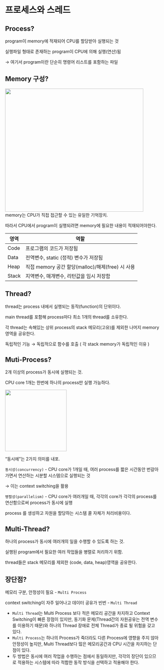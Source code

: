# 프로세스와 스레드

## Process?

program이 memory에 적재되어 CPU를 할당받아 실행되는 것

실행파일 형태로 존재하는 program이 CPU에 의해 실행(연산)됨

→ 여기서 program이란 단순히 명령어 리스트를 포함하는 파일

## Memory 구성?

<img src="https://user-images.githubusercontent.com/59333136/177044333-bebe757e-6549-43da-ad5a-60349c35833f.png" width="450" height="400"/>
memory는 CPU가 직접 접근할 수 있는 유일한 기억장치.

따라서 CPU에서 program이 실행되려면 memory에 필요한 내용이 적재되어야한다.

| 영역 | 역할 |
| --- | --- |
| Code | 프로그램의 코드가 저장됨 |
| Data | 전역변수, static (정적) 변수가 저장됨 |
| Heap | 직접 memory 공간 할당(malloc)/해제(free) 시 사용 |
| Stack | 지역변수, 매개변수, 리턴값을 임시 저장함 |

## Thread?

thread는 process 내에서 실행되는 동작(function)의 단위이다.

main thread를 포함해 process마다 최소 1개의 thread를 소유한다.

각 thread는 속해있는 상위 process의 stack 메모리(고유)를 제외한 나머지 memory 영역을 공유한다.

독립적인 기능 → 독립적으로 함수를 호출 ( 각 stack memory가 독립적인 이유 )

## Muti-Process?

2개 이상의 process가 동시에 실행되는 것.

CPU core 1개는 한번에 하나의 process만 실행 가능하다.

<img src="https://img1.daumcdn.net/thumb/R1280x0/?scode=mtistory2&fname=https%3A%2F%2Fblog.kakaocdn.net%2Fdn%2FbXZZpd%2FbtqUwyWqHlC%2FrKd2Q08Fe3vRZM4e3fWwG0%2Fimg.png" width="200" height="200"/><br>

“동시에”는 2가지 의미를 내포.

`동시성(concurrency)` - CPU core가 1개일 때, 여러 process를 짧은 시간동안 번갈아 가면서 연산하는 시분할 시스템으로 실행되는 것 

→ 이는 context switching을 활용

`병렬성(parallelism)` - CPU core가 여러개일 때, 각각의 core가 각각의 process를 연산함으로써 process가 동시에 실행

process 를 생성하고 자원을 할당하는 시스템 콜 자체가 처리비용이다.

## Multi-Thread?

하나의 process가 동시에 여러개의 일을 수행할 수 있도록 하는 것.

실행된 program에서 필요한 여러 작업들을 병렬로 처리하기 위함.

thread들은 stack 메모리를 제외한 (code, data, heap)영역을 공유한다.

## 장단점?

메모리 구분, 안정성이 필요 - `Multi Process`

context switching이 자주 일어나고 데이터 공유가 빈번 - `Multi Thread`

- `Multi Thread`는 Multi Process 보다 적은 메모리 공간을 차지하고 Context Switching이 빠른 장점이 있지만, 동기화 문제(Thread간의 자원공유는 전역 변수를 이용하기 때문)와 하나의 Thread 장애로 전체 Thread가 종료 될 위험을 갖고 있다.
- `Multi Process`는 하나의 Process가 죽더라도 다른 Process에 영향을 주지 않아 안정성이 높지만, Multi Thread보다 많은 메모리공간과 CPU 시간을 차지하는 단점이 있다.
- 두 방법은 동시에 여러 작업을 수행하는 점에서 동일하지만, 각각의 장단이 있으므로 적용하는 시스템에 따라 적합한 동작 방식을 선택하고 적용해야 한다.
